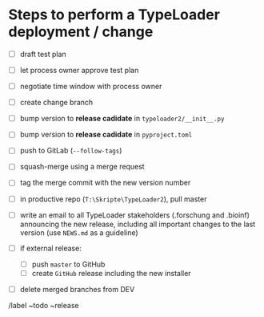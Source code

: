 # Steps to perform a TypeLoader deployment / change

- [ ] draft test plan
- [ ] let process owner approve test plan
- [ ] negotiate time window with process owner
- [ ] create change branch
- [ ] bump version to **release cadidate** in ``typeloader2/__init__.py``
- [ ] bump version to **release cadidate** in ``pyproject.toml``
- [ ] push to GitLab (``--follow-tags``)
- [ ] squash-merge using a merge request
- [ ] tag the merge commit with the new version number
- [ ] in productive repo (``T:\Skripte\TypeLoader2``), pull master
- [ ] write an email to all TypeLoader stakeholders (.forschung and .bioinf) announcing the new release, including all important changes to the last version (use ``NEWS.md`` as a guideline)

- [ ] if external release:
  - [ ] push ``master`` to GitHub
  - [ ] create ``GitHub`` release including the new installer

- [ ] delete merged branches from DEV 

/label ~todo ~release
